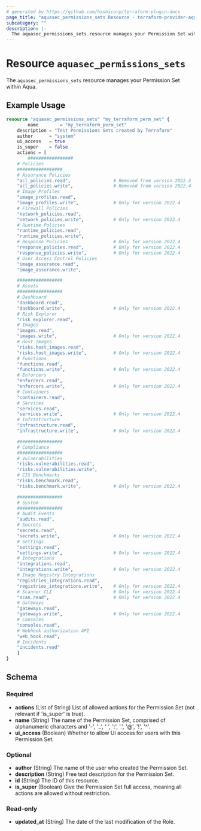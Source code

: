 ```yaml
---
# generated by https://github.com/hashicorp/terraform-plugin-docs
page_title: "aquasec_permissions_sets Resource - terraform-provider-aquasec"
subcategory: ""
description: |-
  The aquasec_permissions_sets resource manages your Permission Set within Aqua.
---
```


# Resource `aquasec_permissions_sets`

The `aquasec_permissions_sets` resource manages your Permission Set within Aqua.

## Example Usage

```terraform
resource "aquasec_permissions_sets" "my_terraform_perm_set" {
        name        = "my_terraform_perm_set"
    description = "Test Permissions Sets created by Terraform"
    author      = "system"
    ui_access   = true
    is_super    = false
    actions = [
        #################
    # Policies
    #################
    # Assurance Policies
    "acl_policies.read",                # Removed from version 2022.4
    "acl_policies.write",               # Removed from version 2022.4
    # Image Profiles
    "image_profiles.read",
    "image_profiles.write",             # Only for version 2022.4
    # Firewall Policies
    "network_policies.read",
    "network_policies.write",           # Only for version 2022.4
    # Runtime Policies
    "runtime_policies.read",
    "runtime_policies.write",
    # Response Policies                 # Only for version 2022.4
    "response_policies.read",           # Only for version 2022.4
    "response_policies.write",          # Only for version 2022.4
    # User Access Control Policies
    "image_assurance.read",
    "image_assurance.write",

    #################
    # Assets
    #################
    # Dashboard
    "dashboard.read",
    "dashboard.write",                  # Only for version 2022.4
    # Risk Explorer
    "risk_explorer.read",
    # Images
    "images.read",
    "images.write",                     # Only for version 2022.4
    # Host Images
    "risks.host_images.read",
    "risks.host_images.write",          # Only for version 2022.4
    # Functions
    "functions.read",
    "functions.write",                  # Only for version 2022.4
    # Enforcers
    "enforcers.read",
    "enforcers.write",                  # Only for version 2022.4
    # Containers
    "containers.read",
    # Services
    "services.read",
    "services.write",                   # Only for version 2022.4
    # Infrastructure
    "infrastructure.read",
    "infrastructure.write",             # Only for version 2022.4

    #################
    # Compliance
    #################
    # Vulnerabilities
    "risks.vulnerabilities.read",
    "risks.vulnerabilities.write",
    # CIS Benchmarks
    "risks.benchmark.read",
    "risks.benchmark.write",            # Only for version 2022.4

    #################
    # System
    #################
    # Audit Events
    "audits.read",
    # Secrets
    "secrets.read",
    "secrets.write",                    # Only for version 2022.4
    # Settings
    "settings.read",
    "settings.write",                   # Only for version 2022.4
    # Integrations
    "integrations.read",
    "integrations.write",               # Only for version 2022.4
    # Image Registry Integrations
    "registries_integrations.read",
    "registries_integrations.write",    # Only for version 2022.4
    # Scanner CLI                       # Only for version 2022.4
    "scan.read",                        # Only for version 2022.4
    # Gateways
    "gateways.read",
    "gateways.write",                   # Only for version 2022.4
    # Consoles
    "consoles.read",
    # Webhook authorization API
    "web_hook.read",
    # Incidents
    "incidents.read"
    ]
}
```

<!-- schema generated by tfplugindocs -->
## Schema

### Required

- **actions** (List of String) List of allowed actions for the Permission Set (not relevant if 'is_super' is true).
- **name** (String) The name of the Permission Set, comprised of alphanumeric characters and '-', '_', ' ', ':', '.', '@', '!', '^'.
- **ui_access** (Boolean) Whether to allow UI access for users with this Permission Set.

### Optional

- **author** (String) The name of the user who created the Permission Set.
- **description** (String) Free text description for the Permission Set.
- **id** (String) The ID of this resource.
- **is_super** (Boolean) Give the Permission Set full access, meaning all actions are allowed without restriction.

### Read-only

- **updated_at** (String) The date of the last modification of the Role.


